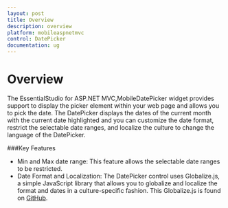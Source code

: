 ```yaml
---
layout: post
title: Overview
description: overview
platform: mobileaspnetmvc
control: DatePicker
documentation: ug
---
```


# Overview

The EssentialStudio for ASP.NET MVC,MobileDatePicker widget provides support to display the picker element within your web page and allows you to pick the date. The DatePicker displays the dates of the current month with the current date highlighted and you can customize the date format, restrict the selectable date ranges, and localize the culture to change the language of the DatePicker.

###Key Features

* Min and Max date range: This feature allows the selectable date ranges to be restricted.
* Date Format and Localization: The DatePicker control uses Globalize.js, a simple JavaScript library that allows you to globalize and localize the format and dates in a culture-specific fashion. This Globalize.js is found on [GitHub](https://github.com/jquery/globalize).



